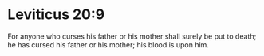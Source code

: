 # Leviticus 20:9

For anyone who curses his father or his mother shall surely be put to death; he has cursed his father or his mother; his blood is upon him.
